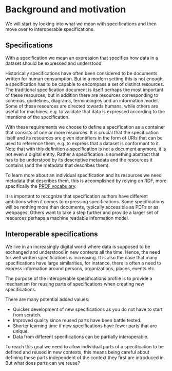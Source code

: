 # Background and motivation

We will start by looking into what we mean with specifications and then move over to interoperable specifications.

## Specifications

With a specification we mean an expression that specifies how data in a dataset should be expressed and understood.

Historically specifications have often been considered to be documents written for human consumption. But in a modern setting this is not enough, a specification has to be capable to encompass a set of distinct resources. The traditional specification document is itself perhaps the most important of these resources, but in addition there are resources corresponding to schemas, guidelines, diagrams, terminologies and an information model. Some of these resources are directed towards humans, while others are useful for machines, e.g. to validate that data is expressed according to the intentions of the specification.

With these requirements we choose to define a specification as a container that consists of one or more resources. It is crucial that the specification itself and its resources are given identifiers in the form of URIs that can be used to reference them, e.g. to express that a dataset is conformant to it. Note that with this definition a specification is not a document anymore, it is not even a digital entity. Rather a specification is something abstract that has to be understood by its descriptive metadata and the resources it contains (and the metadata that describes them).

To learn more about an individual specification and its resources we need metadata that describes them, this is accomplished by relying on RDF, more specifically the [PROF vocabulary](https://www.w3.org/TR/dx-prof/).

It is important to recognize that specification authors have different ambitions when it comes to expressing specifications. Some specifications will be nothing more than documents, typically accessible as PDFs or as webpages. Others want to take a step further and provide a larger set of resources perhaps a machine readable information model.

## Interoperable specifications

We live in an increasingly digital world where data is supposed to be exchanged and understood in new contexts all the time. Hence, the need for well written specifications is increasing. It is also the case that many specifications have large similarities, for instance, there is often a need to express information around persons, organizations, places, events etc.

The purpose of the interoperable specifications profile is to provide a mechanism for reusing parts of specifications when creating new specifications.

There are many potential added values:
* Quicker development of new specifications as you do not have to start from scratch.
* Improved quality since reused parts have been battle tested.
* Shorter learning time if new specifications have fewer parts that are unique.
* Data from different specifications can be partially interoperable.

To reach this goal we need to allow individual parts of a specification to be defined and reused in new contexts, this means being careful about defining these parts independent of the context they first are introduced in. But what does parts can we reuse?